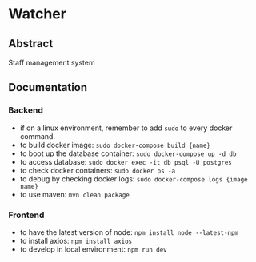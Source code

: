 # Watcher

## Abstract

Staff management system

## Documentation

### Backend

- if on a linux environment, remember to add `sudo` to every docker command.
- to build docker image: `sudo docker-compose build {name}`
- to boot up the database container: `sudo docker-compose up -d db`
- to access database: `sudo docker exec -it db psql -U postgres`
- to check docker containers: `sudo docker ps -a`
- to debug by checking docker logs: `sudo docker-compose logs {image name}`
- to use maven: `mvn clean package`

### Frontend

- to have the latest version of node: `npm install node --latest-npm`
- to install axios: `npm install axios`
- to develop in local environment: `npm run dev`
